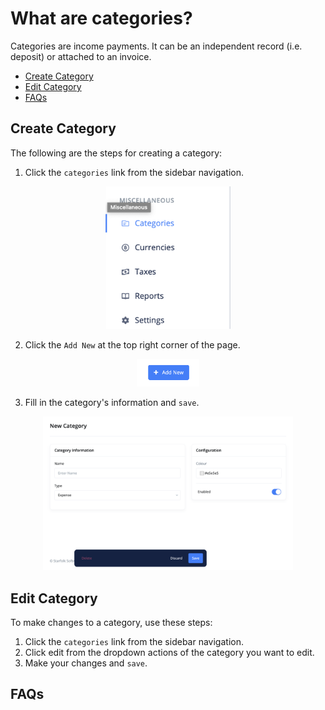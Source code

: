 # What are categories?

Categories are income payments. It can be an independent record (i.e. deposit) or attached to an invoice.

- [Create Category](#create-category)
- [Edit Category](#edit-category)
- [FAQs](#faqs)

## Create Category <a id="#create-category"></a>

The following are the steps for creating a category:

1. Click the `categories` link from the sidebar navigation.

<div align='center'>
<img width='200' src='media/category_link.png'>
</div>

2. Click the `Add New` at the top right corner of the page.

<div align='center'>
<img width='100' src='../../../media/add_new.png'>
</div>

3. Fill in the category's information and `save`.

<div align='center'>
<img width='400' src='media/category_details.png'>
</div>

## Edit Category <a id="#edit-category"></a>

To make changes to a category, use these steps:

1. Click the `categories` link from the sidebar navigation.
2. Click edit from the dropdown actions of the category you want to edit.
3. Make your changes and `save`.

## FAQs <a id="#faqs"></a>
